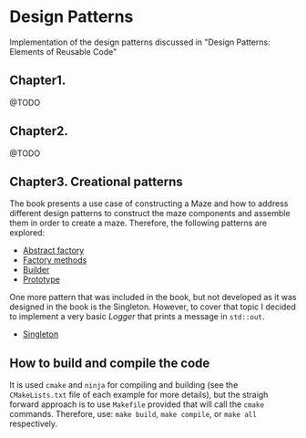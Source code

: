 # Design Patterns

Implementation of the design patterns discussed in "Design Patterns: Elements of Reusable Code"

## Chapter1.
@TODO

## Chapter2.
@TODO

## Chapter3. Creational patterns
The book presents a use case of constructing a Maze and how to address different design patterns to construct the maze components and assemble them in order to create a maze. Therefore, the following patterns are explored:

- [Abstract factory](maze/src/MazeAbstractFactory.hpp)
- [Factory methods](maze/src/MazeFactoryMethod.hpp)
- [Builder](maze/src/MazeBuilder.hpp)
- [Prototype](maze/src/MazePrototype.hpp)

One more pattern that was included in the book, but not developed as it was designed in the book is the Singleton. However, to cover that topic I decided to implement a very basic *Logger* that prints a message in `std::out`.

- [Singleton](maze/src/Logger.hpp)


## How to build and compile the code
It is used `cmake` and `ninja` for compiling and building (see the `CMakeLists.txt` file of each example for more details), but 
the straigh forward approach is to use `Makefile` provided that will call the `cmake` commands. Therefore, use:
`make build`, `make compile`, or `make all` respectively.
